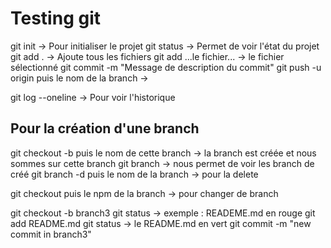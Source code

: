 # Testing git

git init -> Pour initialiser le projet
git status -> Permet de voir l'état du projet
git add . -> Ajoute tous les fichiers
git add ...le fichier... -> le fichier sélectionné
git commit -m "Message de description du commit"
git push -u origin   puis le nom de la branch -> 


git log --oneline  -> Pour voir l'historique




## Pour la création d'une branch
git checkout -b   puis le nom de cette branch -> la branch est créée et nous sommes sur cette branch
git branch -> nous permet de voir les branch de créé
git branch -d    puis le nom de la branch  -> pour la delete

git checkout  puis le npm de la branch  -> pour changer de branch



git checkout -b branch3
git status -> exemple : READEME.md en rouge
git add README.md
git status -> le README.md en vert
git commit -m "new commit in branch3"


